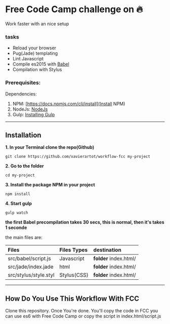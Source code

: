 # Free Code Camp challenge on 🔥
Work faster with an nice setup

### tasks
- Reload your browser 
- Pug(Jade) templating
- Lint Javascript
- Compile es2015 with [Babel](https://babeljs.io/) 
- Compilation with Stylus

### Prerequisites:
Dependencies:
  1. NPM: [https://docs.npmjs.com/cli/install](Install NPM)
  2. NodeJs: [NodeJs](https://nodejs.org/en/download/)
  3. Gulp: [Installing Gulp](https://github.com/gulpjs/gulp/blob/master/docs/getting-started.md)

---

## Installation

**1. In your Terminal clone the repo(Github)**

`git clone https://github.com/xavierartot/workflow-fcc my-project`

**2. Go to the folder**

`cd my-project`

**3. Install the package NPM in your project**

`npm install`

**4. Start gulp**

`gulp watch`

**the first Babel precompilation takes 30 secs, this is normal, then it's takes 1 seconde**

the main files are:

| Files                  | Files Types                                | destination
| :--------------------- |:-------------------------------------------|:--------------------------|
| src/babel/script.js    | Javascript                                 | **folder** index.html/    |
| src/jade/index.jade    | html                                       | **folder** index.html/    |
| src/stylus/style.styl  | Stylus(CSS)                                | **folder** index.html/    |

---
## How Do You Use This Workflow With FCC
Clone this repository.
Once You're done. You'll copy the code in FCC you can use es6 with Free Code Camp or copy the script in index.html/script.js



